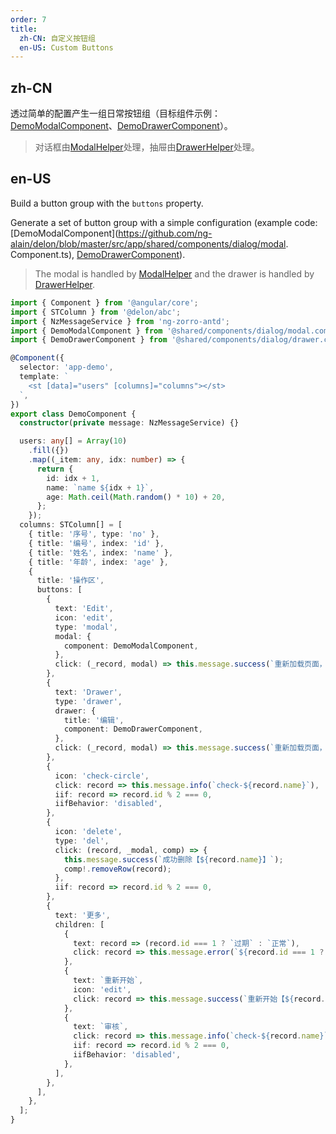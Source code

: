 ```yaml
---
order: 7
title:
  zh-CN: 自定义按钮组
  en-US: Custom Buttons
---
```


## zh-CN

透过简单的配置产生一组日常按钮组（目标组件示例：[DemoModalComponent](https://github.com/ng-alain/delon/blob/master/src/app/shared/components/dialog/modal.component.ts)、[DemoDrawerComponent](https://github.com/ng-alain/delon/blob/master/src/app/shared/components/dialog/drawer.component.ts)）。

> 对话框由[ModalHelper](/theme/modal)处理，抽屉由[DrawerHelper](/theme/drawer)处理。

## en-US

Build a button group with the `buttons` property.

Generate a set of button group with a simple configuration (example code: [DemoModalComponent](https://github.com/ng-alain/delon/blob/master/src/app/shared/components/dialog/modal. Component.ts), [DemoDrawerComponent](https://github.com/ng-alain/delon/blob/master/src/app/shared/components/dialog/drawer.component.ts)).

> The modal is handled by [ModalHelper](/theme/modal) and the drawer is handled by [DrawerHelper](/theme/drawer).

```ts
import { Component } from '@angular/core';
import { STColumn } from '@delon/abc';
import { NzMessageService } from 'ng-zorro-antd';
import { DemoModalComponent } from '@shared/components/dialog/modal.component';
import { DemoDrawerComponent } from '@shared/components/dialog/drawer.component';

@Component({
  selector: 'app-demo',
  template: `
    <st [data]="users" [columns]="columns"></st>
  `,
})
export class DemoComponent {
  constructor(private message: NzMessageService) {}

  users: any[] = Array(10)
    .fill({})
    .map((_item: any, idx: number) => {
      return {
        id: idx + 1,
        name: `name ${idx + 1}`,
        age: Math.ceil(Math.random() * 10) + 20,
      };
    });
  columns: STColumn[] = [
    { title: '序号', type: 'no' },
    { title: '编号', index: 'id' },
    { title: '姓名', index: 'name' },
    { title: '年龄', index: 'age' },
    {
      title: '操作区',
      buttons: [
        {
          text: 'Edit',
          icon: 'edit',
          type: 'modal',
          modal: {
            component: DemoModalComponent,
          },
          click: (_record, modal) => this.message.success(`重新加载页面，回传值：${JSON.stringify(modal)}`),
        },
        {
          text: 'Drawer',
          type: 'drawer',
          drawer: {
            title: '编辑',
            component: DemoDrawerComponent,
          },
          click: (_record, modal) => this.message.success(`重新加载页面，回传值：${JSON.stringify(modal)}`),
        },
        {
          icon: 'check-circle',
          click: record => this.message.info(`check-${record.name}`),
          iif: record => record.id % 2 === 0,
          iifBehavior: 'disabled',
        },
        {
          icon: 'delete',
          type: 'del',
          click: (record, _modal, comp) => {
            this.message.success(`成功删除【${record.name}】`);
            comp!.removeRow(record);
          },
          iif: record => record.id % 2 === 0,
        },
        {
          text: '更多',
          children: [
            {
              text: record => (record.id === 1 ? `过期` : `正常`),
              click: record => this.message.error(`${record.id === 1 ? `过期` : `正常`}【${record.name}】`),
            },
            {
              text: `重新开始`,
              icon: 'edit',
              click: record => this.message.success(`重新开始【${record.name}】`),
            },
            {
              text: `审核`,
              click: record => this.message.info(`check-${record.name}`),
              iif: record => record.id % 2 === 0,
              iifBehavior: 'disabled',
            },
          ],
        },
      ],
    },
  ];
}
```

